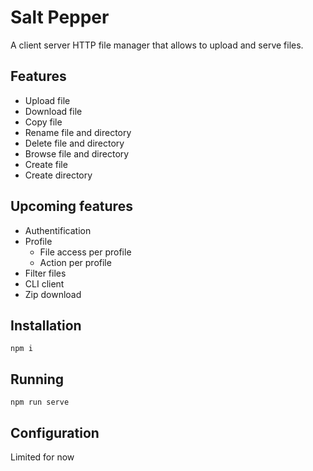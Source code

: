 # Salt Pepper

A client server HTTP file manager that allows to upload and serve files.

## Features

* Upload file
* Download file
* Copy file
* Rename file and directory
* Delete file and directory
* Browse file and directory
* Create file
* Create directory

## Upcoming features

* Authentification
* Profile
  * File access per profile
  * Action per profile
* Filter files
* CLI client
* Zip download

## Installation

`npm i`

## Running

`npm run serve`

## Configuration

Limited for now
